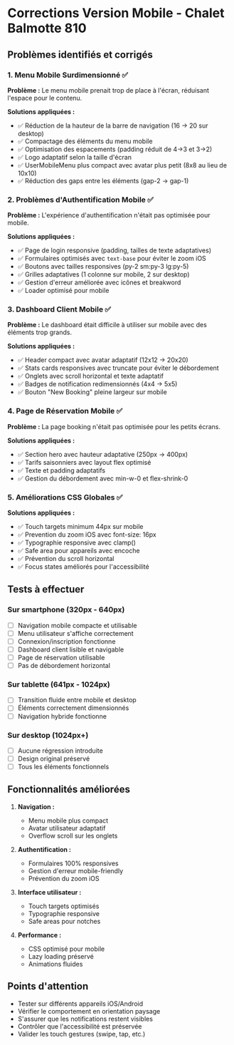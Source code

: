 # Corrections Version Mobile - Chalet Balmotte 810

## Problèmes identifiés et corrigés

### 1. Menu Mobile Surdimensionné ✅

**Problème :** Le menu mobile prenait trop de place à l'écran, réduisant l'espace pour le contenu.

**Solutions appliquées :**
- ✅ Réduction de la hauteur de la barre de navigation (16 → 20 sur desktop)
- ✅ Compactage des éléments du menu mobile
- ✅ Optimisation des espacements (padding réduit de 4→3 et 3→2)
- ✅ Logo adaptatif selon la taille d'écran
- ✅ UserMobileMenu plus compact avec avatar plus petit (8x8 au lieu de 10x10)
- ✅ Réduction des gaps entre les éléments (gap-2 → gap-1)

### 2. Problèmes d'Authentification Mobile ✅

**Problème :** L'expérience d'authentification n'était pas optimisée pour mobile.

**Solutions appliquées :**
- ✅ Page de login responsive (padding, tailles de texte adaptatives)
- ✅ Formulaires optimisés avec `text-base` pour éviter le zoom iOS
- ✅ Boutons avec tailles responsives (py-2 sm:py-3 lg:py-5)
- ✅ Grilles adaptatives (1 colonne sur mobile, 2 sur desktop)
- ✅ Gestion d'erreur améliorée avec icônes et breakword
- ✅ Loader optimisé pour mobile

### 3. Dashboard Client Mobile ✅

**Problème :** Le dashboard était difficile à utiliser sur mobile avec des éléments trop grands.

**Solutions appliquées :**
- ✅ Header compact avec avatar adaptatif (12x12 → 20x20)
- ✅ Stats cards responsives avec truncate pour éviter le débordement
- ✅ Onglets avec scroll horizontal et texte adaptatif
- ✅ Badges de notification redimensionnés (4x4 → 5x5)
- ✅ Bouton "New Booking" pleine largeur sur mobile

### 4. Page de Réservation Mobile ✅

**Problème :** La page booking n'était pas optimisée pour les petits écrans.

**Solutions appliquées :**
- ✅ Section hero avec hauteur adaptative (250px → 400px)
- ✅ Tarifs saisonniers avec layout flex optimisé
- ✅ Texte et padding adaptatifs
- ✅ Gestion du débordement avec min-w-0 et flex-shrink-0

### 5. Améliorations CSS Globales ✅

**Solutions appliquées :**
- ✅ Touch targets minimum 44px sur mobile
- ✅ Prevention du zoom iOS avec font-size: 16px
- ✅ Typographie responsive avec clamp()
- ✅ Safe area pour appareils avec encoche
- ✅ Prévention du scroll horizontal
- ✅ Focus states améliorés pour l'accessibilité

## Tests à effectuer

### Sur smartphone (320px - 640px)
- [ ] Navigation mobile compacte et utilisable
- [ ] Menu utilisateur s'affiche correctement
- [ ] Connexion/inscription fonctionne
- [ ] Dashboard client lisible et navigable
- [ ] Page de réservation utilisable
- [ ] Pas de débordement horizontal

### Sur tablette (641px - 1024px)
- [ ] Transition fluide entre mobile et desktop
- [ ] Éléments correctement dimensionnés
- [ ] Navigation hybride fonctionne

### Sur desktop (1024px+)
- [ ] Aucune régression introduite
- [ ] Design original préservé
- [ ] Tous les éléments fonctionnels

## Fonctionnalités améliorées

1. **Navigation :**
   - Menu mobile plus compact
   - Avatar utilisateur adaptatif
   - Overflow scroll sur les onglets

2. **Authentification :**
   - Formulaires 100% responsives
   - Gestion d'erreur mobile-friendly
   - Prévention du zoom iOS

3. **Interface utilisateur :**
   - Touch targets optimisés
   - Typographie responsive
   - Safe areas pour notches

4. **Performance :**
   - CSS optimisé pour mobile
   - Lazy loading préservé
   - Animations fluides

## Points d'attention

- Tester sur différents appareils iOS/Android
- Vérifier le comportement en orientation paysage
- S'assurer que les notifications restent visibles
- Contrôler que l'accessibilité est préservée
- Valider les touch gestures (swipe, tap, etc.)